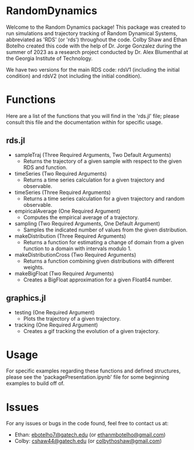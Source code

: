 # RandomDynamics

Welcome to the Random Dynamics package! This package was created to run simulations and trajectory tracking of Random Dynamical Systems, abbreviated as 'RDS' (or 'rds') throughout the code. Colby Shaw and Ethan Botelho created this code with the help of Dr. Jorge Gonzalez during the summer of 2023 as a research project conducted by Dr. Alex Blumenthal at the Georgia Institute of Technology.

We have two versions for the main RDS code: rdsV1 (including the initial condition) and rdsV2 (not including the initial condition).

# Functions

Here are a list of the functions that you will find in the 'rds.jl' file; please consult this file and the documentation within for specific usage.

## rds.jl
- sampleTraj (Three Required Arguments, Two Default Arguments)
    - Returns the trajectory of a given sample with respect to the given RDS and function.
- timeSeries (Two Required Arguments)
    - Returns a time series calculation for a given trajectory and observable.
- timeSeries (Three Required Arguments)
    - Returns a time series calculation for a given trajectory and random observable.
- empiricalAverage (One Required Argument)
    - Computes the empirical average of a trajectory.
- sampling (Two Required Arguments, One Default Argument)
    - Samples the indicated number of values from the given distribution.
- makeDistribution (Three Required Arguments)
    - Returns a function for estimating a change of domain from a given function to a domain with intervals modulo 1.
- makeDistributionCross (Two Required Arguments)
    - Returns a function combining given distributions with different weights.
- makeBigFloat (Two Required Arguments)
    - Creates a BigFloat approximation for a given Float64 number.

## graphics.jl
- testing (One Required Argument)
    - Plots the trajectory of a given trajectory.
- tracking (One Required Argument)
    - Creates a gif tracking the evolution of a given trajectory.

# Usage

For specific examples regarding these functions and defined structures, please see the 'packagePresentation.ipynb' file for some beginning examples to build off of.

# Issues

For any issues or bugs in the code found, feel free to contact us at:
- Ethan: ebotelho7@gatech.edu (or ethanmbotelho@gmail.com)
- Colby: cshaw44@gatech.edu (or colbythoshaw@gmail.com)